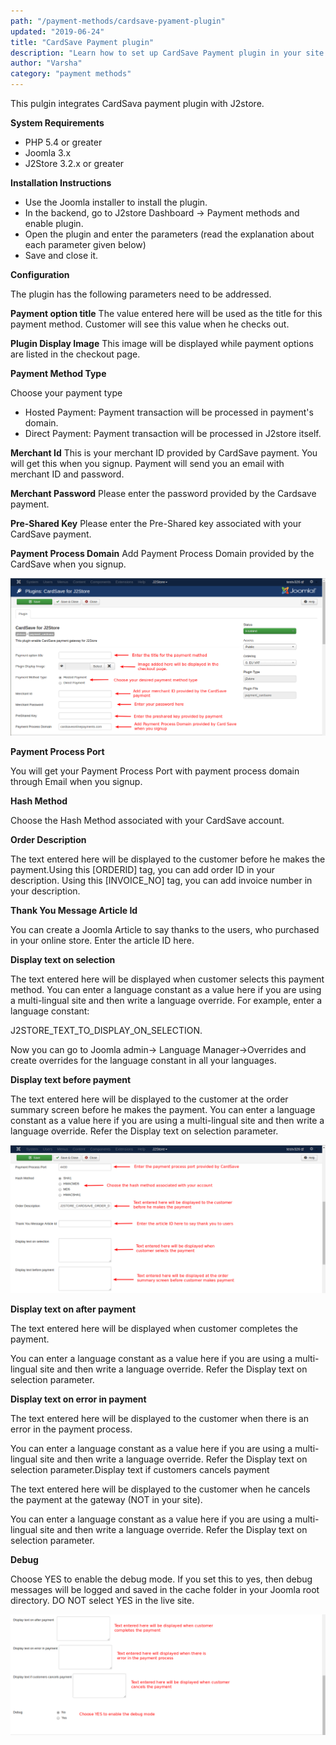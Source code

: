 ```yaml
---
path: "/payment-methods/cardsave-pyament-plugin"
updated: "2019-06-24"
title: "CardSave Payment plugin"
description: "Learn how to set up CardSave Payment plugin in your site."
author: "Varsha"
category: "payment methods"
---
```


This pulgin integrates CardSava payment plugin with J2store.

**System Requirements**
* PHP 5.4 or greater
* Joomla 3.x
* J2Store 3.2.x or greater

**Installation Instructions**

* Use the Joomla installer to install the plugin.
* In the backend, go to J2store Dashboard -> Payment methods and enable plugin.
* Open the plugin and enter the parameters (read the explanation about each parameter given below)
* Save and close it.

**Configuration**

The plugin has the following parameters need to be addressed.

**Payment option title**
The value entered here will be used as the title for this payment method. Customer will see this value when he checks out.

**Plugin Display Image**
 This image will be displayed while payment options are listed in the checkout page.

**Payment Method Type**

Choose your payment type

* Hosted Payment: Payment transaction will be processed in payment's domain.
* Direct Payment: Payment transaction will be processed in J2store itself.

**Merchant Id**
This is your merchant ID provided by CardSave payment. You will get this when you signup. Payment will send you an email with merchant ID and password.

**Merchant Password**
 Please enter the password provided by the Cardsave payment.

**Pre-Shared Key**
   Please enter the Pre-Shared key associated with your CardSave payment.

**Payment Process Domain**
  Add Payment Process Domain provided by the CardSave when you signup.
  
  
  ![cdsv](https://raw.githubusercontent.com/j2store/doc-images/master//payment-methods/Cardsave-payment-plugin/cardsave_one.png)
  
  **Payment Process Port**

You will get your Payment Process Port with payment process domain through Email when you signup.

**Hash Method**

Choose the Hash Method associated with your CardSave account.

**Order Description**

The text entered here will be displayed to the customer before he makes the payment.Using this [ORDERID] tag, you can add order ID in your description. Using this [INVOICE_NO] tag, you can add invoice number in your description.

**Thank You Message Article Id**

You can create a Joomla Article to say thanks to the users, who purchased in your online store. Enter the article ID here.

**Display text on selection**

The text entered here will be displayed when customer selects this payment method. You can enter a language constant as a value here if you are using a multi-lingual site and then write a language override. For example, enter a language constant:

J2STORE_TEXT_TO_DISPLAY_ON_SELECTION.

Now you can go to Joomla admin-> Language Manager->Overrides and create overrides for the language constant in all your languages.

**Display text before payment**

The text entered here will be displayed to the customer at the order summary screen before he makes the payment. You can enter a language constant as a value here if you are using a multi-lingual site and then write a language override. Refer the Display text on selection parameter.
  
  

  ![](https://raw.githubusercontent.com/j2store/doc-images/master//payment-methods/Cardsave-payment-plugin/cardsave_two.png)

  
**Display text on after payment**

The text entered here will be displayed when customer completes the payment.

You can enter a language constant as a value here if you are using a multi-lingual site and then write a language override. Refer the Display text on selection parameter.

**Display text on error in payment**

The text entered here will be displayed to the customer when there is an error in the payment process.

You can enter a language constant as a value here if you are using a multi-lingual site and then write a language override. Refer the Display text on selection parameter.Display text if customers cancels payment

The text entered here will be displayed to the customer when he cancels the payment at the gateway (NOT in your site).

You can enter a language constant as a value here if you are using a multi-lingual site and then write a language override. Refer the Display text on selection parameter.

**Debug**

Choose YES to enable the debug mode. If you set this to yes, then debug messages will be logged and saved in the cache folder in your Joomla root directory. DO NOT select YES in the live site.

![](https://raw.githubusercontent.com/j2store/doc-images/master//payment-methods/Cardsave-payment-plugin/cardsave_three.png)
  
  
  